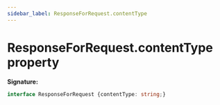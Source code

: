 ```yaml
---
sidebar_label: ResponseForRequest.contentType
---
```

# ResponseForRequest.contentType property

**Signature:**

```typescript
interface ResponseForRequest {contentType: string;}
```
